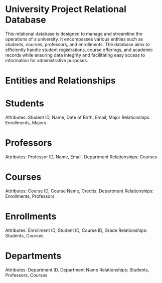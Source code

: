 # University Project Relational Database
This relational database is designed to manage and streamline the operations of a university. It encompasses various entities such as students, courses, professors, and enrollments. The database aims to efficiently handle student registrations, course offerings, and academic records while ensuring data integrity and facilitating easy access to information for administrative purposes.


# Entities and Relationships
# Students
Attributes: Student ID, Name, Date of Birth, Email, Major
Relationships: Enrollments, Majors
# Professors
Attributes: Professor ID, Name, Email, Department
Relationships: Courses
# Courses
Attributes: Course ID, Course Name, Credits, Department
Relationships: Enrollments, Professors
# Enrollments
Attributes: Enrollment ID, Student ID, Course ID, Grade
Relationships: Students, Courses
# Departments
Attributes: Department ID, Department Name
Relationships: Students, Professors, Courses
